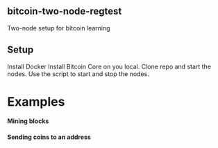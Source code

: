 ## bitcoin-two-node-regtest
Two-node setup for bitcoin learning

## Setup
Install Docker
Install Bitcoin Core on you local.
Clone repo and start the nodes. Use the script to start and stop the nodes.
# Examples
#### Mining blocks
#### Sending coins to an address

